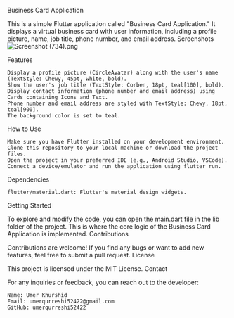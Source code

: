 Business Card Application

This is a simple Flutter application called "Business Card Application." It displays a virtual business card with user information, including a profile picture, name, job title, phone number, and email address.
Screenshots
![Screenshot (734).png](..%2F..%2FUsers%2Fuser%2FPictures%2FScreenshots%2FScreenshot%20%28734%29.png)

Features

    Display a profile picture (CircleAvatar) along with the user's name (TextStyle: Chewy, 45pt, white, bold).
    Show the user's job title (TextStyle: Corben, 18pt, teal[100], bold).
    Display contact information (phone number and email address) using Cards containing Icons and Text.
    Phone number and email address are styled with TextStyle: Chewy, 18pt, teal[900].
    The background color is set to teal.

How to Use

    Make sure you have Flutter installed on your development environment.
    Clone this repository to your local machine or download the project files.
    Open the project in your preferred IDE (e.g., Android Studio, VSCode).
    Connect a device/emulator and run the application using flutter run.

Dependencies

    flutter/material.dart: Flutter's material design widgets.

Getting Started

To explore and modify the code, you can open the main.dart file in the lib folder of the project. This is where the core logic of the Business Card Application is implemented.
Contributions

Contributions are welcome! If you find any bugs or want to add new features, feel free to submit a pull request.
License

This project is licensed under the MIT License.
Contact

For any inquiries or feedback, you can reach out to the developer:

    Name: Umer Khurshid
    Email: umerqurreshi52422@gmail.com
    GitHub: umerqurreshi52422